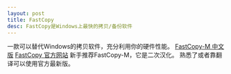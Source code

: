 ```yaml
---
layout: post
title: FastCopy
desc: FastCopy是Windows上最快的拷贝/备份软件
---
```

一款可以替代Windows的拷贝软件，充分利用你的硬件性能。
[FastCopy-M 中文版](http://mapaler.github.io/FastCopy-M/)
[FastCopy 官方网站](https://fastcopy.jp/)
新手推荐FastCopy-M，它是二次汉化。
熟悉了或者靠翻译可以使用官方最新版。
